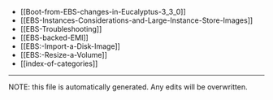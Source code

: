 * [[Boot-from-EBS-changes-in-Eucalyptus-3_3_0]]
* [[EBS-Instances-Considerations-and-Large-Instance-Store-Images]]
* [[EBS-Troubleshooting]]
* [[EBS-backed-EMI]]
* [[EBS:-Import-a-Disk-Image]]
* [[EBS:-Resize-a-Volume]]
* [[index-of-categories]]

*****
NOTE: this file is automatically generated. Any edits will be overwritten.

